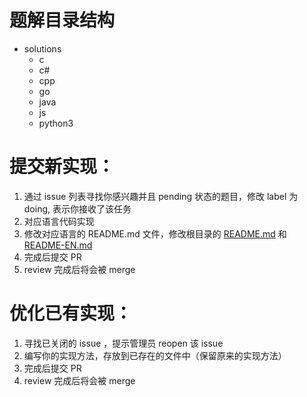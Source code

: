 # 题解目录结构
- solutions
    - c
    - c#
    - cpp
    - go
    - java
    - js
    - python3

# 提交新实现：

1. 通过 issue 列表寻找你感兴趣并且 pending 状态的题目，修改 label 为 doing, 表示你接收了该任务
2. 对应语言代码实现
3. 修改对应语言的 README.md 文件，修改根目录的 [README.md](../../README.md) 和 [README-EN.md](../../README-EN.md)
4. 完成后提交 PR 
5. review 完成后将会被 merge

# 优化已有实现：

1. 寻找已关闭的 issue ，提示管理员 reopen 该 issue
2. 编写你的实现方法，存放到已存在的文件中（保留原来的实现方法）
3. 完成后提交 PR 
4. review 完成后将会被 merge
